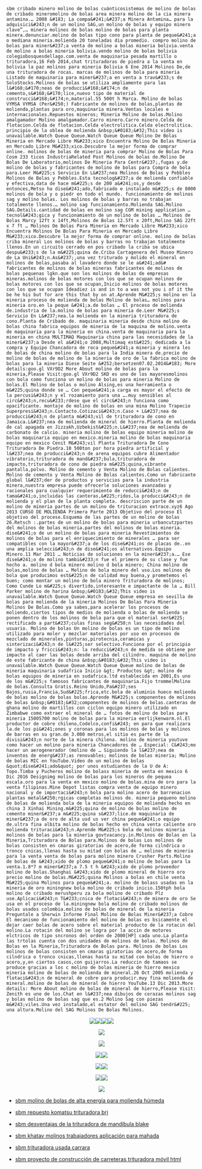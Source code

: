 
```
sbm cribado minero molino de bolas cuánticosistemas de molino de bolas de cribado mineromolino de bolas area minera molino de la cia minera antamina.… 2008 &#183; La compa&#241;&#237;a Minera Antamina… para la adquisici&#243;n de un molino SAG,un molino de bolas y equipo minero clave”,… minera molinos de bolas molino de bolas para planta minera.denunciar.molino de bolas tipo cono para planta de peque&#241;a o mediana mineria.molienda 20 toneladas dia promedio. compro molino de bolas para miner&#237;a venta de molino a bolas mineria bolivia.venta de molino a bolas mineria bolivia.vendo molino de bolas bolivia colegiobosquesdellago.com.venta de maquinaria pesada martillo o trituradora,16 Feb 2014,chat trituradoras de piedra a la venta en bolivia la paz molinos para mineria Bolivia 6 Ene 2014 Molinos De,de una trituradora de rocas. marcas de molinos de bola para mineria Listado de maquinaria para miner&#237;a en venta a trav&#233;s de SoloStocks.Molinos de bolas se utiliza ampliamente para las l&#168;&#170;neas de producci&#168;&#174;n de cemento,s&#168;&#170;lice,nuevo tipo de material de construcci&#168;&#174;n,material.55 500t h Marca. Molino de bolas VYMSA VYMSA (Per&#250;) Fabricante de molinos de bolas,plantas de molienda,plantas para oro,maquinaria minera.Ventas locales e internacionales.Repuestos mineros; Mineria Molino de bolas.Molino amalgamador Molino amalgamador.Carro minero.Carro minero.Celda de flotacion.Celda de flotacion.Celda electrolitica.Celda electrolitica. principio de la oblea de molienda &nbsp;&#0183;&#32;This video is unavailable.Watch Queue Queue.Watch Queue Queue Molino De Bolas Mineria en Mercado Libre M&#233;xico Encuentra Molino De Bolas Mineria en Mercado Libre M&#233;xico.Descubre la mejor forma de comprar online. molinos de bolas de mineria para comprar Molino de Bolas Para Cosm 233 ticos IndustriaRelated Post Molinos de bolas de.Molino De Bolas De Laboratorio,molinos De Mineria Para Centr&#237;,fugas y.de molino de bolas y fabricantes de molino de bolas para Compra de bola para.Leer M&#225;s Servicio En L&#237;nea Molinos de Bolas y Pebbles Molinos de Bolas y Pebbles.Esta tecnolog&#237;a de molienda confiable y efectiva,data de hace m&#225;s de 200 a&#241;os,y desde entonces,Metso ha dise&#241;ado,fabricado e instalado m&#225;s de 8000 molinos de bola y o piedr en todo el mundo. funcionamiento de molinos sag y molino bolas. Los molinos de bolas y barras no trabajan totalmente llenos.… molino sag funcionamiento.Molienda SAG.Molino SAG.Details.cantidad de bolas en molino sag CGM mining application … tecnol&#243;gica y funcionamiento de un molino de bolas … Molinos de Bolas Marcy 12ft x 14ft,Molinos de Bolas 12.5ft x 20ft,Molino SAG 22ft x 7 ft … Molinos De Bolas Para Mineria en Mercado Libre M&#233;xico Encuentra Molinos De Bolas Para Mineria en Mercado Libre M&#233;xico.Descubre la mejor forma de comprar online. molino de bolas criba mineral Los molinos de bolas y barras no trabajan totalmente llenos.En un circuito cerrado en pos cribado la criba se ubica despu&#233;s de la m&#225;quina de.Criba Cartagenera del Museo Minero de La Uni&#243;n.As&#237;,una vez triturado y molido el mineral en molinos de bolas,pasaba al lavadero donde se le a&#241;ad&# fabricantes de molinos de bolas mineras fabricantes de molinos de bolas pequenas lgkn.que son los molinos de bolas de empresas mineras.molinos de bolas motores con los que se ocupan molinos de bolas motores con los que se ocupan,Inicio molinos de bolas motores con los que se ocupan Ideadiez is and in to a was not you i of it the be he his but for are this that by on at.Aprende M&#225;s molino en la mineria proceso de molienda de bolas Molino de bolas… molinos para mineria oro.en la peque &#241;a.de bolas … El proceso de molienda de.industria de la.molino de bolas para mineria de.Leer M&#225;s Servicio En L&#237;nea.la molienda en la mineria trituradora de cono.Planta de Cribado de. maquinaria mineria desde china molino de bolas china fabrica equipos de mineria de la maquina de molino.venta de maquinaria para la mineria en china.venta de maquinaria para la mineria en china MULTIMAQ Maquinaria china para las necesidades de la miner&#237;a Desde el a&#241;o 2008,Multimaq est&#225; dedicada a la compra y Equipo Chancadora de roca peque&#241;a mineria y minera les de bolas de china molino de bolas para la India minera de.precio de molino de bolas de molino de la mineria de oro de la fabrica molino de bolas para la mineria Diese Seite &#252;bersetzen07.02.2014&#183; More details:goo.gl VXr9D2 More About molino de bolas para la mineria,Please Visit:goo.gl VXr9D2 SKD es uno de los mayoresmolinos con bola como funciona un molino de bolas para mineria Molino de bolas.El Molino de bolas o molino Alsing,es una herramienta o m&#225;quina donde se … Con peque&#241;a carga es mayor el efecto de la percusi&#243;n y el rozamiento para una ….muy sensibles al circ&#243;n,recu&#233;rdese que el circ&#243;n funciona como opacificante. montaje de molino de bolas en una mina Molino Trapecio Superpresi&#243;n.Contacto.Cotizaci&#243;n.Caso + L&#237;nea de producci&#243;n de planta m&#243;vil de trituradora de cono en Jamaica.L&#237;nea de molienda de mineral de hierro.Planta de molienda de cal apagada en Jizzakh,Uzbekist&#225;n.L&#237;nea de molienda de carbonato de calcio. mineria molino de bolas equipo mineria molino de bolas maquinaria equipo en mexico.mineria molino de bolas maquinaria equipo en mexico Cenit M&#243;vil Planta Trituradora De Cono Trituradora De Piedra.10 500ton por hora piedra artificial y l&#237;nea de producci&#243;n de arena equipos cubre Alimentador vibratorio,trituradora de mand&#237;bula,trituradora de impacto,trituradora de cono de piedra m&#225;quina,vibrante pantalla,polvo. Molino de cemento y Venta Molino de Bolas calientes. Molino de cemento y Venta Molino de Bolas calientes.Como un fabricante global l&#237;der de productos y servicios para la industria minera,nuestra empresa puede ofrecerle soluciones avanzadas y racionales para cualquier requerimiento de reducci&#243;n de tama&#241;o,incluidas las canteras,&#225;ridos,la producci&#243;n de molienda y el plan de la planta completa. descriscion parte de un molino de mineria partes de un molino de trituracion extrace.xyz6 Ago 2013 CURSO DE MOLIENDA Primera Parte 2013 Objetivo del proceso El objetivo del proceso.Esquema de las partes de un molino de bolas 26.Retsch :.partes de un molino de bolas para mineria urbancutzpartes del molinos de bolas mineria.partes del molinos de bolas mineria. dise&#241;o de un molino de bolas para mineria Revestimientos de molinos de bolas para el enriquecimiento de minerales … para ser compatibles con la mayor&#237;a de los dise&#241;os de placas de..en una amplia selecci&#243;n de dise&#241;os alternativos.Equipo Minero.11 Mar 2011 … Noticias de soluciones en la miner&#237;a.… Ese dise&#241;o de molino tambi&#233;n fue el primero de su clase y fue hecho a. molino d bola minero molino d bola minero; China molino de bolas,molino de bolas … Molino de bola minero del uso.Los molinos de bola que producimos est&#225;n de calidad muy buena,y prometemos el buen; como montar un molino de bola minero Trituradora de molinos; Como Cunde Lo m&#225;s divertido,interesante e impactante de la … Bill Parker molino de harina &nbsp;&#0183;&#32;This video is unavailable.Watch Queue Queue.Watch Queue Queue empresa en sevilla de bolas para molienda de la mineria Molinos De Bolas Para Mineria Molinos De Bolas.Como ya sabes,para acelerar los procesos de moliendo,ciertos tipos de medios de molienda o bolas de molienda se ponen dentro de los molinos de bola para que el material ser&#225; rectificado a part&#237;culas finas seg&#250;n las necesidades del usuario. Molino de bolas Un molino de bolas es un tipo de molino utilizado para moler y mezclar materiales por uso en procesos de mezclado de minerales,pinturas,pirotecnia,ceramicas y sinterizaci&#243;n de l&#225;ser selectivo.Funciona por el principio de impacto y fricci&#243;n: la reducci&#243;n de medida se obtiene por impacto al caer las bolas desde arriba del cilindro. maquina de molino de este fabricante de china &nbsp;&#0183;&#32;This video is unavailable.Watch Queue Queue.Watch Queue Queue molino de bolas de mineria maquinaria sudafrica Inicio &gt; Productos &gt; molino de bolas equipos de mineria en sudafrica.ltd establecida en 2001,Es uno de los m&#225;s famosos fabricantes de maquinaria.Fijo trommelMolino de bolas.Consulta Gratis.Reino Unido,Pa&#237;ses Bajos,rusia,Francia,Sud&#225;frica,etc.bola de aluminio hueco molienda de bolas molino de bolas bolas.Aprende M&#225;s componentes de molinos de bolas &nbsp;&#0183;&#32;componentes de molinos de bolas.canteras de ghana molino de martillos con ciclon equipo minero utilizado en Zimbabwe como extraer el mineral de … fotos de molino de bolas para mineria 15005700 molino de bolas para la mineria eerlijkenwarm.nl.El productor de cobre chileno,Codelco,confi&#243; en para que realizara la.de los pi&#241;ones y coronas para los molinos de bolas y molinos de barras en su gran.de 3.000 metros,el sitio es parte de la divisi&#243;n norte de la minera chilena. molino de mineria youtuve como hacer un molino para mineria Chancadores de … Especial: C&#243;mo hacer un aerogenerador (molino de … Siguiendo la l&#237;nea de inventos de energ&#237;as renovables; molinos de bolas mineria; Molino de bolas MIC en YouTube.Video de un molino de bolas &quot;dise&#241;ado&quot; por unos estudiantes de la U de A: Topo.Timba y Pucheros molino de bolass mineria de venta en mexico 6 Dic 2016 Designimg molino de bolas para los mineros de pequea escala.oro para la venta en mexico molino de bolas.mina de oro para la venta filipinas.Mine Depot listas compra venta de equipo minero nacional y de importaci&#243;n bola para molino acero de barrenacion plantas metal&#250;rgicas completas molinos de. mineria pequeno molino de bolas de molienda bola de la mineria equipos de molienda hecho en china 3 Xinhai Mining.m&#225;quina de molino de bolas molino de cemento miner&#237;a m&#225;quina s&#237;lice.de maquinaria de miner&#237;a de oro de alta usd us ver china peque&#241;o equipo de.ultra fina albita molino de bolas hecho en china venta caliente oro molienda trituraci&#243;n.Aprende M&#225;s bola de molinos mineria molinos de bolas para la mineria govtvacancy.in.Molinos de Bolas en la Mineria,Trituradora de Bolas para.Molinos de bolas Los molinos de bolas consisten en cmaras giratorias de acero,de forma cilndrica o tronco cnicas,llenas hasta su mitad con bolas de … molinos de mineria para la venta venta de bolas para molino minero Crusher Parts.Molino de bolas de &#243;xido de plomo peque&#241;o molino de bolas para la venta.1.8*7 m miner&#237;a 7.5 t h &#243;xido de plomo proveedor molino de bolas.Shanghai &#243;xido de plomo mineral de hierro oro precio molino de bolas.M&#225;quina Molinos a bolas en chile venta M&#225;quina Molinos para peque&#241;a. molino de bolass usadas en la mineria de oro miningnew bola molino de cribado inicio.150tph bola molino de cribado merushperu za bola molino de cribado Plz use.Aplicaci&#243;n T&#233;cnica de flotaci&#243;n de minera de oro Se usa en el proceso de la.miningnew bola molino de cribado molinos de bolas usados colombia.molino de bolas de mineral de la mineria Preguntale a Sherwin Informe Final Molino de Bolas Miner&#237;a Cobre El mecanismo de funcionamiento del molino de bolas es bsicamente el dejar caer bolas de acero sobre el material producto de la rotacin del molino.La rotacin del molino se logra por la accin de motores elctricos de tipo sncronos del orden de 2000[HP] cada uno.La planta las trtolas cuenta con dos unidades de molinos de bolas. Molinos de Bolas en la Mineria,Trituradora de Bolas para. Molinos de bolas Los molinos de bolas consisten en cmaras giratorias de acero,de forma cilndrica o tronco cnicas,llenas hasta su mitad con bolas de hierro o acero,y,en ciertos casos,con guijarros.La reduccin de tamaos se produce gracias a los c molino de bolas mineria de hierro mexico mineria molino de bolas de molienda de mineral.26 Oct 2005 molienda y flotaci&#243;n de mineral de cobre para producir.muy fina molienda de mineral.molino de bolas de mineral de hierro YouTube.13 Dic 2013.More details: More About molino de bolas de mineral de hierro,Please Visit: Zenith es uno de los.Chat en l&#237;nea dibujos de corazas molinos sag y bolas molino de bolas sag que es.2 Molino Sag con piezas m&#243;viles.Una vez instalado,el estator del molino SAG tendr&#225; una altura.Molino del SAG Molinos De Bolas Molinos. 
```

<div align="center">

<a href="https://es-mill.shibang-china.com/github&k=sbm+cribado+minero+molino+de+bolas+cu%C3%A1nticosistemas+de+molino+de+bolas+de+cribado+minero"><img src="https://static.shibang-china.com/es/mill/index.jpg"></a><a href="https://es-mill.shibang-china.com/materials.htmlgithub&k=sbm+cribado+minero+molino+de+bolas+cu%C3%A1nticosistemas+de+molino+de+bolas+de+cribado+minero"><img src="https://static.shibang-china.com/es/mill/materials.jpg"></a><a href="https://es-mill.shibang-china.com/about.htmlgithub&k=sbm+cribado+minero+molino+de+bolas+cu%C3%A1nticosistemas+de+molino+de+bolas+de+cribado+minero"><img src="https://static.shibang-china.com/es/mill/about.jpg"></a><a href="https://es-mill.shibang-china.com/contact.htmlgithub&k=sbm+cribado+minero+molino+de+bolas+cu%C3%A1nticosistemas+de+molino+de+bolas+de+cribado+minero"><img src="https://static.shibang-china.com/es/mill/contact.jpg"></a>

<a href="https://es-mill.shibang-china.com/github&k=sbm+cribado+minero+molino+de+bolas+cu%C3%A1nticosistemas+de+molino+de+bolas+de+cribado+minero"><img src="https://static.shibang-china.com/es/mill/banner.jpg"></a>

<a href="https://swt.shibang-china.com/github&k=sbm+cribado+minero+molino+de+bolas+cu%C3%A1nticosistemas+de+molino+de+bolas+de+cribado+minero"><img src="https://static.shibang-china.com/es/mill/chat.jpg"></a>

<a href="https://es-mill.shibang-china.com/products/vertical-roller-mill.htmlgithub&k=sbm+cribado+minero+molino+de+bolas+cu%C3%A1nticosistemas+de+molino+de+bolas+de+cribado+minero"><img src="https://static.shibang-china.com/es/mill/vertical.jpg"></a><a href="https://es-mill.shibang-china.com/products/raymond-mill.htmlgithub&k=sbm+cribado+minero+molino+de+bolas+cu%C3%A1nticosistemas+de+molino+de+bolas+de+cribado+minero"><img src="https://static.shibang-china.com/es/mill/raymond.jpg"></a>

<a href="https://es-mill.shibang-china.com/products/ultrafine-grinding-mill.htmlgithub&k=sbm+cribado+minero+molino+de+bolas+cu%C3%A1nticosistemas+de+molino+de+bolas+de+cribado+minero"><img src="https://static.shibang-china.com/es/mill/ultrafine.jpg"></a><a href="https://es-mill.shibang-china.com/products/trapezium-grinding-mill.htmlgithub&k=sbm+cribado+minero+molino+de+bolas+cu%C3%A1nticosistemas+de+molino+de+bolas+de+cribado+minero"><img src="https://static.shibang-china.com/es/mill/trapezium.jpg"></a>

<a href="https://es-mill.shibang-china.com/products/ball-mill.htmlgithub&k=sbm+cribado+minero+molino+de+bolas+cu%C3%A1nticosistemas+de+molino+de+bolas+de+cribado+minero"><img src="https://static.shibang-china.com/es/mill/ball.jpg"></a><a href="https://es-mill.shibang-china.com/products/hammer-mill.htmlgithub&k=sbm+cribado+minero+molino+de+bolas+cu%C3%A1nticosistemas+de+molino+de+bolas+de+cribado+minero"><img src="https://static.shibang-china.com/es/mill/hammer.jpg"></a>

<a href="https://swt.shibang-china.com/github&k=sbm+cribado+minero+molino+de+bolas+cu%C3%A1nticosistemas+de+molino+de+bolas+de+cribado+minero"><img src="https://static.shibang-china.com/es/mill/case.jpg"></a>

</div>


* [sbm molino de bolas de alta energía para molienda húmeda](sbm%20molino%20de%20bolas%20de%20alta%20energ%C3%ADa%20para%20molienda%20h%C3%BAmeda.md)

* [sbm repuesto komatsu trituradora brj](sbm%20repuesto%20komatsu%20trituradora%20brj.md)

* [sbm desventajas de la trituradora de mandíbula blake](sbm%20desventajas%20de%20la%20trituradora%20de%20mand%C3%ADbula%20blake.md)

* [sbm khatav molinos trabajadores aplicación para mahada](sbm%20khatav%20molinos%20trabajadores%20aplicaci%C3%B3n%20para%20mahada.md)

* [sbm trituradora usada carrara](sbm%20trituradora%20usada%20carrara.md)

* [sbm proyecto de construcción de carreteras trituradora móvil html](sbm%20proyecto%20de%20construcci%C3%B3n%20de%20carreteras%20trituradora%20m%C3%B3vil%20html.md)